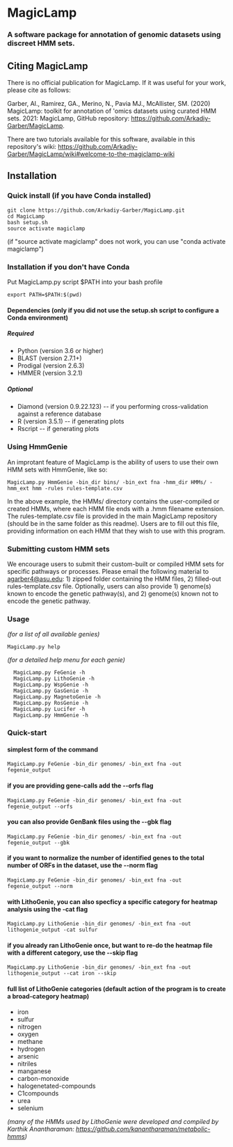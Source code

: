 # MagicLamp
### A software package for annotation of genomic datasets using discreet HMM sets.


## Citing MagicLamp
There is no official publication for MagicLamp. If it was useful for your work, please cite as follows:

Garber, AI., Ramirez, GA., Merino, N., Pavia MJ., McAllister, SM. (2020) MagicLamp: toolkit for annotation of 'omics datasets using curated HMM sets. 2021: MagicLamp, GitHub repository: https://github.com/Arkadiy-Garber/MagicLamp.

There are two tutorials available for this software, available in this repository's wiki: https://github.com/Arkadiy-Garber/MagicLamp/wiki#welcome-to-the-magiclamp-wiki

## Installation
### Quick install (if you have Conda installed)
    git clone https://github.com/Arkadiy-Garber/MagicLamp.git
    cd MagicLamp
    bash setup.sh
    source activate magiclamp
(if "source activate magiclamp" does not work, you can use "conda activate magiclamp")


### Installation if you don't have Conda

Put MagicLamp.py script $PATH into your bash profile

    export PATH=$PATH:$(pwd)

#### Dependencies (only if you did not use the setup.sh script to configure a Conda environment)
##### Required
* Python (version 3.6 or higher)
* BLAST (version 2.7.1+)
* Prodigal (version 2.6.3)
* HMMER (version 3.2.1)

##### Optional
* Diamond (version 0.9.22.123) -- if you performing cross-validation against a reference database
* R (version 3.5.1) -- if generating plots
* Rscript -- if generating plots


### Using HmmGenie
An improtant feature of MagicLamp is the ability of users to use their own HMM sets with HmmGenie, like so:

    MagicLamp.py HmmGenie -bin_dir bins/ -bin_ext fna -hmm_dir HMMs/ -hmm_ext hmm -rules rules-template.csv

In the above example, the HMMs/ directory contains the user-compiled or created HMMs, where each HMM file ends with a .hmm filename extension. The rules-template.csv file is provided in the main MagicLamp repository (should be in the same folder as this readme). Users are to fill out this file, providing information on each HMM that they wish to use with this program.

### Submitting custom HMM sets
We encourage users to submit their custom-built or compiled HMM sets for specific pathways or processes. Please email the following material to agarber4@asu.edu: 1) zipped folder containing the HMM files, 2) filled-out rules-template.csv file. Optionally, users can also provide 1) genome(s) known to encode the genetic pathway(s), and 2) genome(s) known not to encode the genetic pathway.
                               

### Usage
*(for a list of all available genies)*

    MagicLamp.py help

 *(for a detailed help menu for each genie)*
 
      MagicLamp.py FeGenie -h
      MagicLamp.py LithoGenie -h
      MagicLamp.py WspGenie -h
      MagicLamp.py GasGenie -h
      MagicLamp.py MagnetoGenie -h
      MagicLamp.py RosGenie -h
      MagicLamp.py Lucifer -h
      MagicLamp.py HmmGenie -h
 
 
### Quick-start
#### simplest form of the command
    MagicLamp.py FeGenie -bin_dir genomes/ -bin_ext fna -out fegenie_output

#### if you are providing gene-calls add the --orfs flag
    MagicLamp.py FeGenie -bin_dir genomes/ -bin_ext fna -out fegenie_output --orfs
 
#### you can also provide GenBank files using the --gbk flag
    MagicLamp.py FeGenie -bin_dir genomes/ -bin_ext fna -out fegenie_output --gbk
 
#### if you want to normalize the number of identified genes to the total number of ORFs in the dataset, use the --norm flag
    MagicLamp.py FeGenie -bin_dir genomes/ -bin_ext fna -out fegenie_output --norm
  
#### with LithoGenie, you can also specficy a specific category for heatmap analysis using the -cat flag
    MagicLamp.py LithoGenie -bin_dir genomes/ -bin_ext fna -out lithogenie_output -cat sulfur

#### if you already ran LithoGenie once, but want to re-do the heatmap file with a different category, use the --skip flag
    MagicLamp.py LithoGenie -bin_dir genomes/ -bin_ext fna -out lithogenie_output --cat iron --skip

#### full list of LithoGenie categories (default action of the program is to create a broad-category heatmap)
* iron
* sulfur
* nitrogen
* oxygen
* methane
* hydrogen
* arsenic
* nitriles
* manganese
* carbon-monoxide
* halogenetated-compounds
* C1compounds
* urea
* selenium

*(many of the HMMs used by LithoGenie were developed and compiled by Karthik Anantharaman: https://github.com/kanantharaman/metabolic-hmms)*

